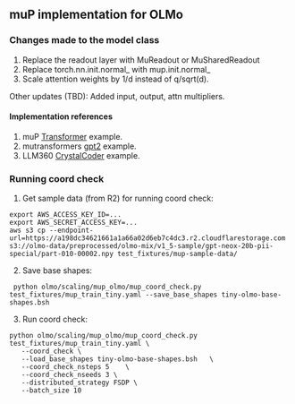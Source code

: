 

## muP implementation for OLMo

### Changes made to the model class

1. Replace the readout layer with MuReadout or MuSharedReadout
2. Replace torch.nn.init.normal_ with mup.init.normal_
3. Scale attention weights by 1/d instead of q/sqrt(d).

Other updates (TBD): Added input, output, attn multipliers.

#### Implementation references

1. muP [Transformer](https://github.com/microsoft/mup/blob/main/examples/Transformer/model.py) example.
2. mutransformers [gpt2](https://github.com/microsoft/mutransformers/blob/main/mutransformers/models/gpt2/modeling_gpt2.py) example.
3. LLM360 [CrystalCoder](https://huggingface.co/LLM360/CrystalCoder/blob/main/modeling_crystalcoder.py) example.

### Running coord check

1. Get sample data (from R2) for running coord check:

```commandline
export AWS_ACCESS_KEY_ID=...
export AWS_SECRET_ACCESS_KEY=...
aws s3 cp --endpoint-url=https://a198dc34621661a1a66a02d6eb7c4dc3.r2.cloudflarestorage.com  s3://olmo-data/preprocessed/olmo-mix/v1_5-sample/gpt-neox-20b-pii-special/part-010-00002.npy test_fixtures/mup-sample-data/
```

2. Save base shapes:

```commandline
 python olmo/scaling/mup_olmo/mup_coord_check.py test_fixtures/mup_train_tiny.yaml --save_base_shapes tiny-olmo-base-shapes.bsh
```

3. Run coord check:

```commandline
python olmo/scaling/mup_olmo/mup_coord_check.py test_fixtures/mup_train_tiny.yaml \
   --coord_check \
   --load_base_shapes tiny-olmo-base-shapes.bsh   \
   --coord_check_nsteps 5    \
   --coord_check_nseeds 3 \
   --distributed_strategy FSDP \
   --batch_size 10
```
